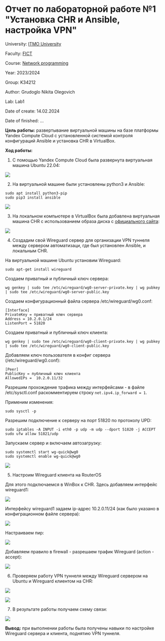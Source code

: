 # Отчет по лабораторной работе №1 "Установка CHR и Ansible, настройка VPN"

University: [ITMO University](https://itmo.ru/ru/)

Faculty: [FICT](https://fict.itmo.ru)

Course: [Network programming](https://itmo-ict-faculty.github.io/network-programming/)

Year: 2023/2024

Group: K34212

Author: Grudoglo Nikita Olegovich

Lab: Lab1

Date of create: 14.02.2024

Date of finished: ...

**Цель работы:** развертывание виртуальной машины на базе платформы Yandex Compute Cloud с установленной системой контроля конфигураций Ansible и установка CHR в VirtualBox.

**Ход работы:**

1. С помощью Yandex Compute Cloud была развернута виртуальная машина Ubuntu 22.04:

![](https://github.com/grudoglon/2023_2024-network_programming-k34212-grudoglo_n_o/blob/main/lab1/pictures/vm.png)

2. На виртуальной машине были установлены python3 и Ansible:

```
sudo apt install python3-pip
sudo pip3 install ansible
```

![](https://github.com/grudoglon/2023_2024-network_programming-k34212-grudoglo_n_o/blob/main/lab1/pictures/python_ansible.png)

3. На локальном компьютере в VirtualBox была добавлена виртуальная машина CHR с использованием образа диска с [официального сайта](https://mikrotik.com/download):

![](https://github.com/grudoglon/2023_2024-network_programming-k34212-grudoglo_n_o/blob/main/lab1/pictures/chr.png)

4. Создадим свой Wireguard сервер для организации VPN туннеля между сервером автоматизаци, где был установлен Ansible, и локальным CHR.

На виртуальной машине Ubuntu установим Wireguard:

```
sudo apt-get install wireguard
```

Создаем приватный и публичный ключ сервера:

```
wg genkey | sudo tee /etc/wireguard/wg0-server-private.key | wg pubkey | sudo tee /etc/wireguard/wg0-server-public.key
```

Создаем конфигурационный файла сервера /etc/wireguard/wg0.conf:

```
[Interface]
PrivateKey = приватный ключ сервера
Address = 10.2.0.1/24
ListenPort = 51820
```

Создаем приватный и публичный ключ клиента:

```
wg genkey | sudo tee /etc/wireguard/wg0-client-private.key | wg pubkey | sudo tee /etc/wireguard/wg0-client-public.key
```

Добавляем ключ пользователя в конфиг сервера (/etc/wireguard/wg0.conf):

```
[Peer]
PublicKey = публичный ключ клиента
AllowedIPs =  10.2.0.11/32
```

Разрешим прохождение трафика между интерфейсами - в файле /etc/sysctl.conf раскомментируем строку ```net.ipv4.ip_forward = 1```.

Применим изменения:

```
sudo sysctl -p
```

Разрешим подключение к серверу на порт 51820 по протоколу UPD:

```
sudo iptables -A INPUT -i eth0 -p udp -m udp --dport 51820 -j ACCEPT
sudo ufw allow 51821/udp
```

Запускаем сервер и включаем автозагрузку:

```
sudo systemctl start wg-quick@wg0
sudo systemctl enable wg-quick@wg0
```

![](https://github.com/grudoglon/2023_2024-network_programming-k34212-grudoglo_n_o/blob/main/lab1/pictures/wireguard_status.png)

5. Настроим Wireguard клиента на RouterOS

Для этого подключаемся в WinBox к CHR. Здесь добавляем интерфейс wireguard1:

![](https://github.com/grudoglon/2023_2024-network_programming-k34212-grudoglo_n_o/blob/main/lab1/pictures/wireguard_interface.png)

Интерфейсу wireguard1 задаем ip-адрес 10.2.0.11/24 (как было указано в конфиграционном файле сервера):

![](https://github.com/grudoglon/2023_2024-network_programming-k34212-grudoglo_n_o/blob/main/lab1/pictures/wireguard_interface_ip.png)

Настраиваем пир:

![](https://github.com/grudoglon/2023_2024-network_programming-k34212-grudoglo_n_o/blob/main/lab1/pictures/wireguard_peer.png)

Добавляем правило в firewall - разрешаем трафик Wireguard (action - accept):

![](https://github.com/grudoglon/2023_2024-network_programming-k34212-grudoglo_n_o/blob/main/lab1/pictures/firewall.png)

6. Проверяем работу VPN туннеля между Wireguard сервером на Ubuntu и Wireguard клиентом на CHR:

![](https://github.com/grudoglon/2023_2024-network_programming-k34212-grudoglo_n_o/blob/main/lab1/pictures/ping1.png)

![](https://github.com/grudoglon/2023_2024-network_programming-k34212-grudoglo_n_o/blob/main/lab1/pictures/ping2.png)

7. В результате работы получаем схему связи:

![](https://github.com/grudoglon/2023_2024-network_programming-k34212-grudoglo_n_o/blob/main/lab1/pictures/diagram.png)

**Вывод:** при выполнении работы была получены навыки по настройке Wireguard сервера и клиента, поднятию VPN туннеля.


